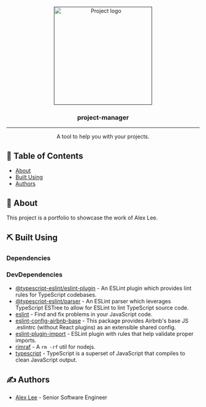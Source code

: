 <p align="center">
  <a href="" rel="noopener">
 <img width=256px height=256px src="https://svgshare.com/i/RH5.svg" alt="Project logo"></a>
</p>

<h3 align="center">project-manager</h3>

---

<p align="center">A tool to help you with your projects.</b>
    <br> 
</p>

## 📝 Table of Contents

- [About](#about)
- [Built Using](#built_using)
- [Authors](#authors)

## 📝 About <a name = "about"></a>

This project is a portfolio to showcase the work of Alex Lee.

## ⛏️ Built Using <a name = "built_using"></a>

### Dependencies

### DevDependencies

- [@typescript-eslint/eslint-plugin](https://www.npmjs.com/package/@typescript-eslint/eslint-plugin) - An ESLint plugin which provides lint rules for TypeScript codebases.
- [@typescript-eslint/parser](https://www.npmjs.com/package/@typescript-eslint/parser) - An ESLint parser which leverages TypeScript ESTree to allow for ESLint to lint TypeScript source code.
- [eslint](https://eslint.org/) - Find and fix problems in your JavaScript code.
- [eslint-config-airbnb-base](https://www.npmjs.com/package/eslint-config-airbnb-base) - This package provides Airbnb's base JS .eslintrc (without React plugins) as an extensible shared config.
- [eslint-plugin-import](https://github.com/benmosher/eslint-plugin-import) - ESLint plugin with rules that help validate proper imports.
- [rimraf](https://github.com/isaacs/rimraf) - A `rm -rf` util for nodejs.
- [typescript](https://www.typescriptlang.org/) - TypeScript is a superset of JavaScript that compiles to clean JavaScript output.

## ✍️ Authors <a name = "authors"></a>

- [Alex Lee](https://www.alexlee.dev/) - Senior Software Engineer
